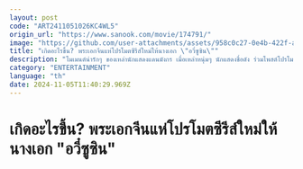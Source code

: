 ```yaml
---
layout: post
code: "ART2411051026KC4WL5"
origin_url: "https://www.sanook.com/movie/174791/"
image: "https://github.com/user-attachments/assets/958c0c27-0e4b-422f-ad07-83434c9f076c"
title: "เกิดอะไรขึ้น? พระเอกจีนแห่โปรโมตซีรีส์ใหม่ให้นางเอก \"อวี๋ซูซิน\""
description: "โมเมนต์น่ารักๆ ของเหล่านักแสดงแดนมังกร เมื่อเหล่าหนุ่มๆ นักแสดงชื่อดัง ร่วมโพสต์โปรโมตซีรีส์เรื่องใหม่ของ อวี๋ซูซิน (Esther Yu) เป็นการส่งกำลังใจและซัพพอร์ตกันและกัน ในความสัมพันธ์แสนน่ารักของพวกเขา"
category: "ENTERTAINMENT"
language: "th"
date: 2024-11-05T11:40:29.969Z
---
```


# เกิดอะไรขึ้น? พระเอกจีนแห่โปรโมตซีรีส์ใหม่ให้นางเอก "อวี๋ซูซิน"